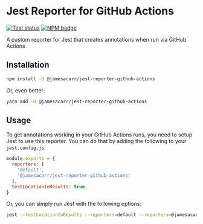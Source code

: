 # Jest Reporter for GitHub Actions

[![Test status](https://github.com/jamesacarr/jest-reporter-github-actions/workflows/tests/badge.svg)](https://github.com/jamesacarr/jest-reporter-github-actions/actions?query=workflow%3Atests)
[![NPM badge](https://img.shields.io/npm/v/@jamesacarr/jest-reporter-github-actions.svg)](https://www.npmjs.com/package/@jamesacarr/jest-reporter-github-actions)

A custom reporter for Jest that creates annotations when run via GitHub Actions

## Installation

```sh
npm install -D @jamesacarr/jest-reporter-github-actions
```

Or, even better:

```sh
yarn add -D @jamesacarr/jest-reporter-github-actions
```

## Usage

To get annotations working in your GitHub Actions runs, you need to setup Jest to use this reporter. You can do that by adding the following to your `jest.config.js`:

```js
module.exports = {
  reporters: [
    'default',
    '@jamesacarr/jest-reporter-github-actions'
  ],
  testLocationInResults: true,
}
```

Or, you can simply run Jest with the following options:

```sh
jest --testLocationInResults --reporters=default --reporters=@jamesacarr/jest-reporter-github-actions
```
